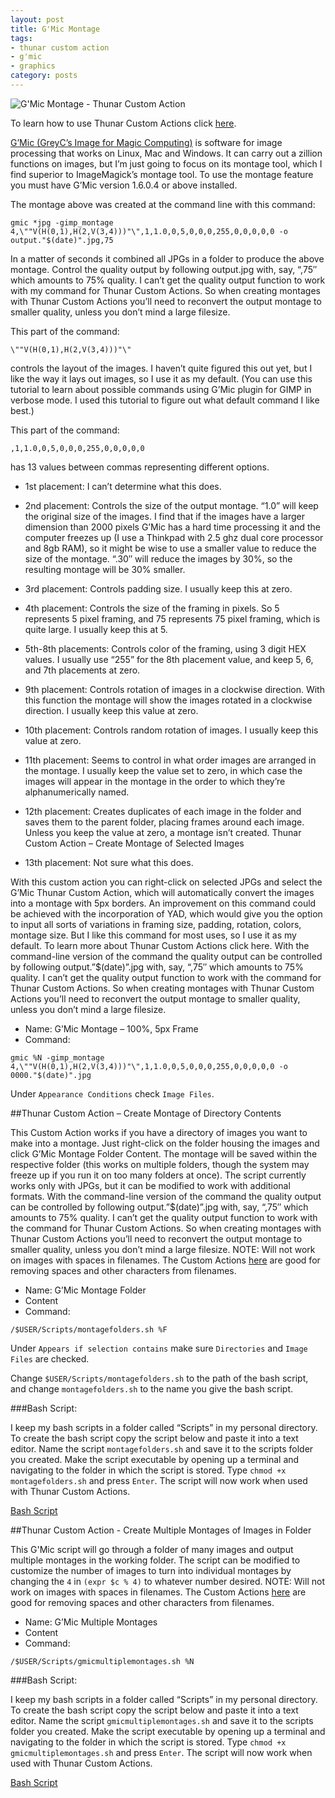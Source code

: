 ```yaml
---
layout: post
title: G'Mic Montage
tags:
- thunar custom action
- g'mic
- graphics
category: posts
---
```

![G'Mic Montage - Thunar Custom Action](http://i.imgur.com/306Q9j1l.jpg)

To learn how to use Thunar Custom Actions click [here](http://birchwell.github.io/posts/tutorial-convert-video-to-avi).

[G’Mic (GreyC’s Image for Magic Computing)](http://gmic.eu/) is software for image processing that works on Linux, Mac and Windows. It can carry out a zillion functions on images, but I’m just going to focus on its montage tool, which I find superior to ImageMagick’s montage tool. To use the montage feature you must have G’Mic version 1.6.0.4 or above installed.

The montage above was created at the command line with this command:

`gmic *jpg -gimp_montage 4,\""V(H(0,1),H(2,V(3,4)))"\",1,1.0,0,5,0,0,0,255,0,0,0,0,0 -o output."$(date)".jpg,75`

In a matter of seconds it combined all JPGs in a folder to produce the above montage. Control the quality output by following output.jpg with, say, “,75″ which amounts to 75% quality. I can’t get the quality output function to work with my command for Thunar Custom Actions. So when creating montages with Thunar Custom Actions you’ll need to reconvert the output montage to smaller quality, unless you don’t mind a large filesize.

This part of the command:

`\""V(H(0,1),H(2,V(3,4)))"\"`

controls the layout of the images. I haven’t quite figured this out yet, but I like the way it lays out images, so I use it as my default. (You can use this tutorial to learn about possible commands using G’Mic plugin for GIMP in verbose mode.  I used this tutorial to figure out what default command I like best.)

This part of the command:

`,1,1.0,0,5,0,0,0,255,0,0,0,0,0`

has 13 values between commas representing different options.

* 1st placement: I can’t determine what this does.

* 2nd placement: Controls the size of the output montage. “1.0” will keep the original size of the images. I find that if the images have a larger dimension than 2000 pixels G’Mic has a hard time processing it and the computer freezes up (I use a Thinkpad with 2.5 ghz dual core processor and 8gb RAM), so it might be wise to use a smaller value to reduce the size of the montage. “.30″ will reduce the images by 30%, so the resulting montage will be 30% smaller.

* 3rd placement: Controls padding size. I usually keep this at zero.

* 4th placement: Controls the size of the framing in pixels. So 5 represents 5 pixel framing, and 75 represents 75 pixel framing, which is quite large. I usually keep this at 5.

* 5th-8th placements: Controls color of the framing, using 3 digit HEX values. I usually use “255” for the 8th placement value, and keep 5, 6, and 7th placements at zero.

* 9th placement: Controls rotation of images in a clockwise direction. With this function the montage will show the images rotated in a clockwise direction. I usually keep this value at zero.

* 10th placement: Controls random rotation of images. I usually keep this value at zero.

* 11th placement: Seems to control in what order images are arranged in the montage. I usually keep the value set to zero, in which case the images will appear in the montage in the order to which they’re alphanumerically named.

* 12th placement: Creates duplicates of each image in the folder and saves them to the parent folder, placing frames around each image. Unless you keep the value at zero, a montage isn’t created.
Thunar Custom Action – Create Montage of Selected Images

* 13th placement: Not sure what this does.

With this custom action you can right-click on selected JPGs and select the G’Mic Thunar Custom Action, which will automatically convert the images into a montage with 5px borders. An improvement on this command could be achieved with the incorporation of YAD, which would give you the option to input all sorts of variations in framing size, padding, rotation, colors, montage size. But I like this command for most uses, so I use it as my default. To learn more about Thunar Custom Actions click here. With the command-line version of the command the quality output can be controlled by following output.”$(date)”.jpg with, say, “,75″ which amounts to 75% quality. I can’t get the quality output function to work with the command for Thunar Custom Actions. So when creating montages with Thunar Custom Actions you’ll need to reconvert the output montage to smaller quality, unless you don’t mind a large filesize.

* Name: G’Mic Montage – 100%, 5px Frame
* Command: 

`gmic %N -gimp_montage 4,\""V(H(0,1),H(2,V(3,4)))"\",1,1.0,0,5,0,0,0,255,0,0,0,0,0 -o 0000."$(date)".jpg`

Under `Appearance Conditions` check `Image Files`.

##Thunar Custom Action – Create Montage of Directory Contents

This Custom Action works if you have a directory of images you want to make into a montage. Just right-click on the folder housing the images and click G’Mic Montage Folder Content. The montage will be saved within the respective folder (this works on multiple folders, though the system may freeze up if you run it on too many folders at once). The script currently works only with JPGs, but it can be modified to work with additional formats. With the command-line version of the command the quality output can be controlled by following output.”$(date)”.jpg with, say, “,75″ which amounts to 75% quality. I can’t get the quality output function to work with the command for Thunar Custom Actions. So when creating montages with Thunar Custom Actions you’ll need to reconvert the output montage to smaller quality, unless you don’t mind a large filesize. NOTE: Will not work on images with spaces in filenames. The Custom Actions [here](http://birchwell.github.io/posts/slugify-and-remove-custom-characters/) are good for removing spaces and other characters from filenames.

* Name: G’Mic Montage Folder 
* Content
* Command: 

`/$USER/Scripts/montagefolders.sh %F`

Under `Appears if selection contains` make sure `Directories` and `Image Files` are checked.

Change `$USER/Scripts/montagefolders.sh` to the path of the bash script, and change `montagefolders.sh` to the name you give the bash script.

###Bash Script:

I keep my bash scripts in a folder called “Scripts” in my personal directory. To create the bash script copy the script below and paste it into a text editor. Name the script `montagefolders.sh` and save it to the scripts folder you created. Make the script executable by opening up a terminal and navigating to the folder in which the script is stored. Type `chmod +x montagefolders.sh` and press `Enter`. The script will now work when used with Thunar Custom Actions.

[Bash Script](http://gist.github.com/Birchwell/b9805289893117345f1f)

##Thunar Custom Action - Create Multiple Montages of Images in Folder

This G'Mic script will go through a folder of many images and output multiple montages in the working folder. The script can be modified to customize the number of images to turn into individual montages by changing the `4` in `(expr $c % 4)` to whatever number desired. NOTE: Will not work on images with spaces in filenames. The Custom Actions [here](http://birchwell.github.io/posts/slugify-and-remove-custom-characters/) are good for removing spaces and other characters from filenames.


* Name: G’Mic Multiple Montages
* Content
* Command: 

`/$USER/Scripts/gmicmultiplemontages.sh %N`

###Bash Script:

I keep my bash scripts in a folder called “Scripts” in my personal directory. To create the bash script copy the script below and paste it into a text editor. Name the script `gmicmultiplemontages.sh` and save it to the scripts folder you created. Make the script executable by opening up a terminal and navigating to the folder in which the script is stored. Type `chmod +x gmicmultiplemontages.sh` and press `Enter`. The script will now work when used with Thunar Custom Actions.

[Bash Script](http://gist.github.com/Birchwell/8065b4561c98c5a8a5cf)
